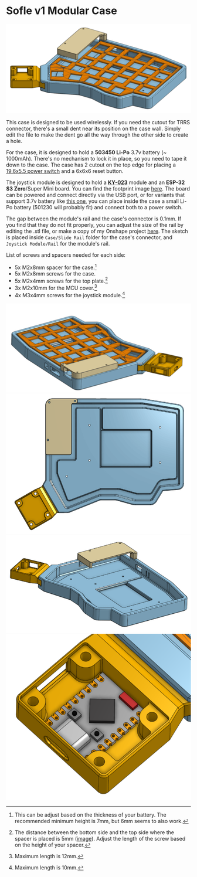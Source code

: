 # Sofle v1 Modular Case

![](img/01.png)

This case is designed to be used wirelessly. If you need the cutout for TRRS connector, there's a small dent near its position on the case wall. Simply edit the file to make the dent go all the way through the other side to create a hole.

For the case, it is designed to hold a **503450 Li-Po** 3.7v battery (~ 1000mAh). There's no mechanism to lock it in place, so you need to tape it down to the case. The case has 2 cutout on the top edge for placing a [19.6x5.5 power switch](img/power_switch_footprint.jpg) and a 6x6x6 reset button.

The joystick module is designed to hold a **[KY-023](https://arduinomodules.info/ky-023-joystick-dual-axis-module/)** module and an **ESP-32 S3 Zero**/Super Mini board. You can find the footprint image [here](img/esp32-zero-footprint.jpg). The board can be powered and connect directly via the USB port, or for variants that support 3.7v battery like [this one](https://vn.shp.ee/Lcttqmr), you can place inside the case a small Li-Po battery (501230 will probably fit) and connect both to a power switch.

The gap between the module's rail and the case's connector is 0.1mm. If you find that they do not fit properly, you can adjust the size of the rail by editing the .stl file, or make a copy of my Onshape project [here](https://cad.onshape.com/documents/8e4b67d99ebe6a9953b51236/w/fc37eb56f099d0099efda1f7). The sketch is placed inside `Case/Slide Rail` folder for the case's connector, and `Joystick Module/Rail` for the module's rail.

List of screws and spacers needed for each side:

-   5x M2x8mm spacer for the case.[^1]
-   5x M2x8mm screws for the case.
-   5x M2x4mm screws for the top plate.[^2]
-   3x M2x10mm for the MCU cover.[^3]
-   4x M3x4mm screws for the joystick module.[^4]

[^1]: This can be adjust based on the thickness of your battery. The recommended minimum height is 7mm, but 6mm seems to also work.
[^2]: The distance between the bottom side and the top side where the spacer is placed is 5mm ([image](./img/06.png)). Adjust the length of the screw based on the height of your spacer.
[^3]: Maximum length is 12mm.
[^4]: Maximum length is 10mm.

![](img/02.png)
![](img/03.png)
![](img/04.png)
![](img/05.png)
